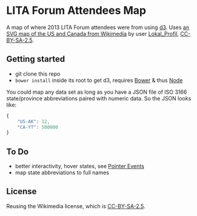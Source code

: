 # LITA Forum Attendees Map

A map of where 2013 LITA Forum attendees were from using [d3](http://d3js.org/). Uses [an SVG map of the US and Canada from Wikimedia](https://commons.wikimedia.org/wiki/File:BlankMap-USA-states-Canada-provinces,_HI_closer.svg) by user [Lokal_Profil](https://commons.wikimedia.org/wiki/User:Lokal_Profil), [CC-BY-SA-2.5](https://creativecommons.org/licenses/by-sa/2.5/).

## Getting started

- git clone this repo
- `bower install` inside its root to get d3, requires [Bower](http://bower.io/) & thus [Node](http://nodejs.org)

You could map any data set as long as you have a JSON file of ISO 3166 state/province abbreviations paired with numeric data. So the JSON looks like:

```js
{
    "US-AK": 12,
    "CA-YT": 500000
}
```

## To Do

- better interactivity, hover states, see [Pointer Events](http://www.w3.org/TR/SVG/interact.html#PointerEventsProperty)
- map state abbreviations to full names

## License

Reusing the Wikimedia license, which is [CC-BY-SA-2.5](https://creativecommons.org/licenses/by-sa/2.5/).
